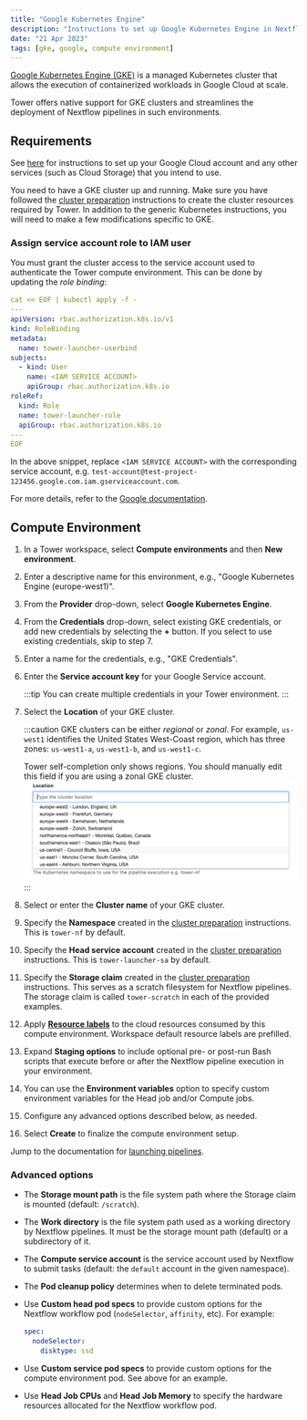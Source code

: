 ```yaml
---
title: "Google Kubernetes Engine"
description: "Instructions to set up Google Kubernetes Engine in Nextflow Tower"
date: "21 Apr 2023"
tags: [gke, google, compute environment]
---
```


[Google Kubernetes Engine (GKE)](https://cloud.google.com/kubernetes-engine) is a managed Kubernetes cluster that allows the execution of containerized workloads in Google Cloud at scale.

Tower offers native support for GKE clusters and streamlines the deployment of Nextflow pipelines in such environments.

## Requirements

See [here](../compute-envs/google-cloud-batch#configure-google-cloud) for instructions to set up your Google Cloud account and any other services (such as Cloud Storage) that you intend to use.

You need to have a GKE cluster up and running. Make sure you have followed the [cluster preparation](../compute-envs/k8s#cluster-preparation) instructions to create the cluster resources required by Tower. In addition to the generic Kubernetes instructions, you will need to make a few modifications specific to GKE.

### Assign service account role to IAM user

You must grant the cluster access to the service account used to authenticate the Tower compute environment. This can be done by updating the _role binding_:

```yaml
cat << EOF | kubectl apply -f -
---
apiVersion: rbac.authorization.k8s.io/v1
kind: RoleBinding
metadata:
  name: tower-launcher-userbind
subjects:
  - kind: User
    name: <IAM SERVICE ACCOUNT>
    apiGroup: rbac.authorization.k8s.io
roleRef:
  kind: Role
  name: tower-launcher-role
  apiGroup: rbac.authorization.k8s.io
---
EOF
```

In the above snippet, replace `<IAM SERVICE ACCOUNT>` with the corresponding service account, e.g. `test-account@test-project-123456.google.com.iam.gserviceaccount.com`.

For more details, refer to the [Google documentation](https://cloud.google.com/kubernetes-engine/docs/how-to/role-based-access-control).

## Compute Environment

1. In a Tower workspace, select **Compute environments** and then **New environment**.

2. Enter a descriptive name for this environment, e.g., "Google Kubernetes Engine (europe-west1)".

3. From the **Provider** drop-down, select **Google Kubernetes Engine**.

4. From the **Credentials** drop-down, select existing GKE credentials, or add new credentials by selecting the **+** button. If you select to use existing credentials, skip to step 7.

5. Enter a name for the credentials, e.g., "GKE Credentials".

6. Enter the **Service account key** for your Google Service account.

   :::tip
   You can create multiple credentials in your Tower environment.
   :::

7. Select the **Location** of your GKE cluster.

   :::caution
   GKE clusters can be either _regional_ or _zonal_. For example, `us-west1` identifies the United States West-Coast region, which has three zones: `us-west1-a`, `us-west1-b`, and `us-west1-c`.

   Tower self-completion only shows regions. You should manually edit this field if you are using a zonal GKE cluster.
   ![](./_images/gke_regions.png)
   :::

8. Select or enter the **Cluster name** of your GKE cluster.

9. Specify the **Namespace** created in the [cluster preparation](../compute-envs/k8s#cluster-preparation) instructions. This is `tower-nf` by default.

10. Specify the **Head service account** created in the [cluster preparation](../compute-envs/k8s#cluster-preparation) instructions. This is `tower-launcher-sa` by default.

11. Specify the **Storage claim** created in the [cluster preparation](../compute-envs/k8s#cluster-preparation) instructions. This serves as a scratch filesystem for Nextflow pipelines. The storage claim is called `tower-scratch` in each of the provided examples.

12. Apply [**Resource labels**](../resource-labels/overview) to the cloud resources consumed by this compute environment. Workspace default resource labels are prefilled.

13. Expand **Staging options** to include optional pre- or post-run Bash scripts that execute before or after the Nextflow pipeline execution in your environment.

14. You can use the **Environment variables** option to specify custom environment variables for the Head job and/or Compute jobs.

15. Configure any advanced options described below, as needed.

16. Select **Create** to finalize the compute environment setup.

Jump to the documentation for [launching pipelines](../launch/launchpad).

### Advanced options

- The **Storage mount path** is the file system path where the Storage claim is mounted (default: `/scratch`).

- The **Work directory** is the file system path used as a working directory by Nextflow pipelines. It must be the storage mount path (default) or a subdirectory of it.

- The **Compute service account** is the service account used by Nextflow to submit tasks (default: the `default` account in the given namespace).

- The **Pod cleanup policy** determines when to delete terminated pods.

- Use **Custom head pod specs** to provide custom options for the Nextflow workflow pod (`nodeSelector`, `affinity`, etc). For example:

  ```yaml
  spec:
    nodeSelector:
      disktype: ssd
  ```

- Use **Custom service pod specs** to provide custom options for the compute environment pod. See above for an example.

- Use **Head Job CPUs** and **Head Job Memory** to specify the hardware resources allocated for the Nextflow workflow pod.

<!--revisit for k8s CE pages consolidation:

Fusion v2 config options

Did you actually follow this steps during your review?

When I set up my EKS installation a while ago (following @bentsherman 's guide here: https://seqera.io/blog/deploying-nextflow-on-amazon-eks/) I ran into difficulties getting the Tower-EKS link up and had to go off-script to get things working.

We should probably verify nothing changes depending on EKS version (e.g. 1.25). @enekui-->
